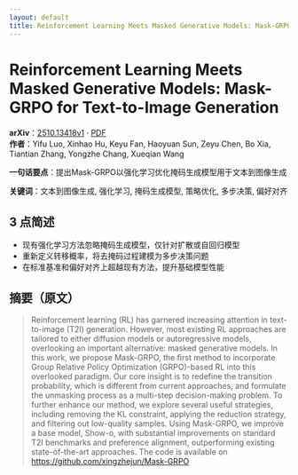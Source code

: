 ```yaml
---
layout: default
title: Reinforcement Learning Meets Masked Generative Models: Mask-GRPO for Text-to-Image Generation
---
```


# Reinforcement Learning Meets Masked Generative Models: Mask-GRPO for Text-to-Image Generation
**arXiv**：[2510.13418v1](https://arxiv.org/abs/2510.13418) · [PDF](https://arxiv.org/pdf/2510.13418.pdf)  
**作者**：Yifu Luo, Xinhao Hu, Keyu Fan, Haoyuan Sun, Zeyu Chen, Bo Xia, Tiantian Zhang, Yongzhe Chang, Xueqian Wang  

**一句话要点**：提出Mask-GRPO以强化学习优化掩码生成模型用于文本到图像生成

**关键词**：文本到图像生成, 强化学习, 掩码生成模型, 策略优化, 多步决策, 偏好对齐

## 3 点简述
- 现有强化学习方法忽略掩码生成模型，仅针对扩散或自回归模型
- 重新定义转移概率，将去掩码过程建模为多步决策问题
- 在标准基准和偏好对齐上超越现有方法，提升基础模型性能

## 摘要（原文）

> Reinforcement learning (RL) has garnered increasing attention in
> text-to-image (T2I) generation. However, most existing RL approaches are
> tailored to either diffusion models or autoregressive models, overlooking an
> important alternative: masked generative models. In this work, we propose
> Mask-GRPO, the first method to incorporate Group Relative Policy Optimization
> (GRPO)-based RL into this overlooked paradigm. Our core insight is to redefine
> the transition probability, which is different from current approaches, and
> formulate the unmasking process as a multi-step decision-making problem. To
> further enhance our method, we explore several useful strategies, including
> removing the KL constraint, applying the reduction strategy, and filtering out
> low-quality samples. Using Mask-GRPO, we improve a base model, Show-o, with
> substantial improvements on standard T2I benchmarks and preference alignment,
> outperforming existing state-of-the-art approaches. The code is available on
> https://github.com/xingzhejun/Mask-GRPO

